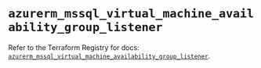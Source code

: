 # `azurerm_mssql_virtual_machine_availability_group_listener`

Refer to the Terraform Registry for docs: [`azurerm_mssql_virtual_machine_availability_group_listener`](https://registry.terraform.io/providers/hashicorp/azurerm/4.32.0/docs/resources/mssql_virtual_machine_availability_group_listener).
